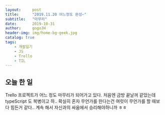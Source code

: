 ```yaml
---
layout:     post
title:      "2019.11.20 어느정도 완성~"
subtitle:   "마무리"
date:       2019-10-31
author:     gogoJH
header-img: img/home-bg-geek.jpg
catalog: true
tags:
    - 개발일기
    - JS
    - Trello
    - TIL
---
```

## 오늘 한 일
Trello 프로젝트가 어느 정도 마무리가 되어가고 있다.
처음엔 금방 끝날꺼 같았는데 typeScript 도 복병이고 하..
확실히 혼자 무언가를 한다는건 여럿이 무언가를 할 때보다
힘든거 같다.. 계속 해서 자신과의 싸움에서 승리해야하니까 ㅎㅎ
<!--stackedit_data:
eyJoaXN0b3J5IjpbLTExOTc1MzMzN119
-->
